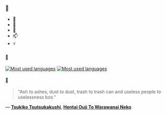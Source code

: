 ### 👋

- 🔭
- 🌱
- 💬
- 📫
- ⚡

#### 🧏

[![Most used languages](https://github-readme-stats-aynah.vercel.app/api/top-langs/?username=aynh&theme=solarized-dark&langs_count=6&layout=compact&hide_title=true)](https://github.com/anuraghazra/github-readme-stats#gh-dark-mode-only)
[![Most used languages](https://github-readme-stats-aynah.vercel.app/api/top-langs/?username=aynh&theme=solarized-light&langs_count=6&layout=compact&hide_title=true)](https://github.com/anuraghazra/github-readme-stats#gh-light-mode-only)

#### 💬

> "Ash to ashes, dust to dust, trash to trash can and useless people to uselessness box."

&mdash; [**Tsukiko Tsutsukakushi**](https://myanimelist.net/character.php?q=Tsukiko%20Tsutsukakushi&cat=character), [**Hentai Ouji To Warawanai Neko**](https://myanimelist.net/search/all?q=Hentai%20Ouji%20To%20Warawanai%20Neko&cat=all)
